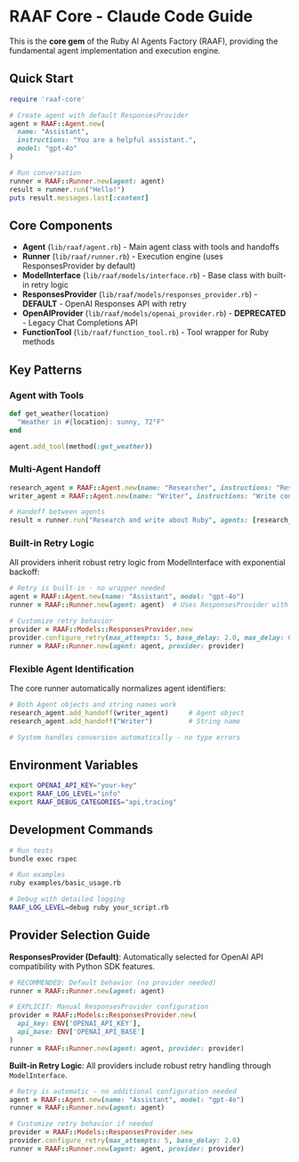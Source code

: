 # RAAF Core - Claude Code Guide

This is the **core gem** of the Ruby AI Agents Factory (RAAF), providing the fundamental agent implementation and execution engine.

## Quick Start

```ruby
require 'raaf-core'

# Create agent with default ResponsesProvider
agent = RAAF::Agent.new(
  name: "Assistant",
  instructions: "You are a helpful assistant.",
  model: "gpt-4o"
)

# Run conversation
runner = RAAF::Runner.new(agent: agent)
result = runner.run("Hello!")
puts result.messages.last[:content]
```

## Core Components

- **Agent** (`lib/raaf/agent.rb`) - Main agent class with tools and handoffs
- **Runner** (`lib/raaf/runner.rb`) - Execution engine (uses ResponsesProvider by default)
- **ModelInterface** (`lib/raaf/models/interface.rb`) - Base class with built-in retry logic
- **ResponsesProvider** (`lib/raaf/models/responses_provider.rb`) - **DEFAULT** - OpenAI Responses API with retry
- **OpenAIProvider** (`lib/raaf/models/openai_provider.rb`) - **DEPRECATED** - Legacy Chat Completions API
- **FunctionTool** (`lib/raaf/function_tool.rb`) - Tool wrapper for Ruby methods

## Key Patterns

### Agent with Tools
```ruby
def get_weather(location)
  "Weather in #{location}: sunny, 72°F"
end

agent.add_tool(method(:get_weather))
```

### Multi-Agent Handoff
```ruby
research_agent = RAAF::Agent.new(name: "Researcher", instructions: "Research topics")
writer_agent = RAAF::Agent.new(name: "Writer", instructions: "Write content")

# Handoff between agents
result = runner.run("Research and write about Ruby", agents: [research_agent, writer_agent])
```

### Built-in Retry Logic

All providers inherit robust retry logic from ModelInterface with exponential backoff:

```ruby
# Retry is built-in - no wrapper needed
agent = RAAF::Agent.new(name: "Assistant", model: "gpt-4o")
runner = RAAF::Runner.new(agent: agent)  # Uses ResponsesProvider with built-in retry

# Customize retry behavior
provider = RAAF::Models::ResponsesProvider.new
provider.configure_retry(max_attempts: 5, base_delay: 2.0, max_delay: 60.0)
runner = RAAF::Runner.new(agent: agent, provider: provider)
```

### Flexible Agent Identification

The core runner automatically normalizes agent identifiers:

```ruby
# Both Agent objects and string names work
research_agent.add_handoff(writer_agent)     # Agent object
research_agent.add_handoff("Writer")         # String name

# System handles conversion automatically - no type errors
```

## Environment Variables

```bash
export OPENAI_API_KEY="your-key"
export RAAF_LOG_LEVEL="info"
export RAAF_DEBUG_CATEGORIES="api,tracing"
```

## Development Commands

```bash
# Run tests
bundle exec rspec

# Run examples
ruby examples/basic_usage.rb

# Debug with detailed logging
RAAF_LOG_LEVEL=debug ruby your_script.rb
```

## Provider Selection Guide

**ResponsesProvider (Default)**: Automatically selected for OpenAI API compatibility with Python SDK features.

```ruby
# RECOMMENDED: Default behavior (no provider needed)
runner = RAAF::Runner.new(agent: agent)

# EXPLICIT: Manual ResponsesProvider configuration
provider = RAAF::Models::ResponsesProvider.new(
  api_key: ENV['OPENAI_API_KEY'],
  api_base: ENV['OPENAI_API_BASE']
)
runner = RAAF::Runner.new(agent: agent, provider: provider)
```

**Built-in Retry Logic**: All providers include robust retry handling through `ModelInterface`.

```ruby
# Retry is automatic - no additional configuration needed
agent = RAAF::Agent.new(name: "Assistant", model: "gpt-4o")
runner = RAAF::Runner.new(agent: agent)

# Customize retry behavior if needed
provider = RAAF::Models::ResponsesProvider.new
provider.configure_retry(max_attempts: 5, base_delay: 2.0)
runner = RAAF::Runner.new(agent: agent, provider: provider)
```